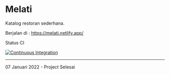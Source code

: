 # Melati

Katalog restoran sederhana.

Berjalan di : <https://melati.netlify.app/>

Status CI

[![Continuous Integration](https://github.com/fadzikri/melati/actions/workflows/ci.yml/badge.svg)](https://github.com/fadzikri/melati/actions/workflows/ci.yml)

---

07 Januari 2022 - Project Selesai
